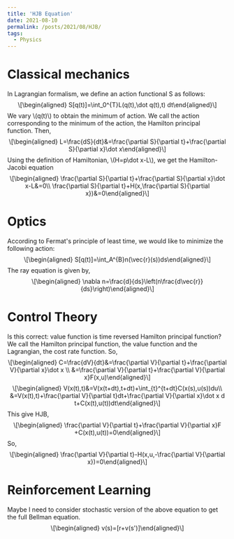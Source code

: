 ```yaml
---
title: 'HJB Equation'
date: 2021-08-10
permalink: /posts/2021/08/HJB/
tags:
  - Physics
---
```

<!-- MathJax -->
<script type="text/javascript"
  src="https://cdnjs.cloudflare.com/ajax/libs/mathjax/2.7.3/MathJax.js?config=TeX-AMS-MML_HTMLorMML">
</script>

<h1 id="classical-mechanics">Classical mechanics</h1>
<p>In Lagrangian formalism, we define an action functional S as follows: 
  <span class="math display">\[\begin{aligned}
   S[q(t)]=\int_0^{T}L(q(t),\dot q(t),t) dt\end{aligned}\]</span> 
 We vary <span class="math inline">\(q(t)\)</span> to obtain the minimum of action. We call the action corresponding to the minimum of the action, the Hamilton principal function. Then, 
  <span class="math display">\[\begin{aligned}
    L=\frac{dS}{dt}&amp;=\frac{\partial S}{\partial t}+\frac{\partial S}{\partial x}\dot x\end{aligned}\]</span> 
 Using the definition of Hamiltonian, <span class="math inline">\(H=p\dot x-L\)</span>, we get the Hamilton-Jacobi equation <span class="math display">\[\begin{aligned}
\frac{\partial S}{\partial t}+\frac{\partial S}{\partial x}\dot x-L&amp;=0\\
\frac{\partial S}{\partial t}+H(x,\frac{\partial S}{\partial x})&amp;=0\end{aligned}\]</span></p>

<h1 id="optics">Optics</h1>
<p>According to Fermat's principle of least time, we would like to minimize the following action:
  <span class="math display">\[\begin{aligned}
    S[q(t)]=\int_A^{B}n(\vec{r}(s))ds\end{aligned}\]</span> 
The ray equation is given by,
    <span class="math display">\[\begin{aligned}
    \nabla n=\frac{d}{ds}\left(n\frac{d\vec{r}}{ds}\right)\end{aligned}\]</span> 
<h1 id="control-theory">Control Theory</h1>
<p>Is this correct: value function is time reversed Hamilton principal function? We call the Hamilton principal function, the value function and the Lagrangian, the cost rate function. So, <span class="math display">\[\begin{aligned}
    C=\frac{dV}{dt}&amp;=\frac{\partial V}{\partial t}+\frac{\partial V}{\partial x}\dot x \\
    &amp;=\frac{\partial V}{\partial t}+\frac{\partial V}{\partial x}F(x,u)\end{aligned}\]</span> <span class="math display">\[\begin{aligned}
    V(x(t),t)&amp;=V(x(t+dt),t+dt)+\int_{t}^{t+dt}C(x(s),u(s))du\\
     &amp;=V(x(t),t)+\frac{\partial V}{\partial t}dt+\frac{\partial V}{\partial x}\dot x d t+C(x(t),u(t))dt\end{aligned}\]</span> This give HJB, <span class="math display">\[\begin{aligned}
\frac{\partial V}{\partial t}+\frac{\partial V}{\partial x}F +C(x(t),u(t))=0\end{aligned}\]</span> So, <span class="math display">\[\begin{aligned}
\frac{\partial V}{\partial t}-H(x,u,-\frac{\partial V}{\partial x})=0\end{aligned}\]</span></p>
<h1 id="reinforcement-learning">Reinforcement Learning</h1>
<p>Maybe I need to consider stochastic version of the above equation to get the full Bellman equation. <span class="math display">\[\begin{aligned}
    v(s)=[r+v(s&#39;)]\end{aligned}\]</span></p>
